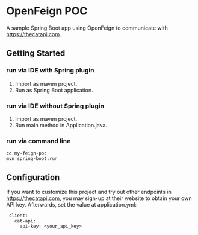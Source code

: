 # OpenFeign POC

A sample Spring Boot app using OpenFeign to communicate with https://thecatapi.com.

## Getting Started

### run via IDE with Spring plugin
1. Import as maven project.
2. Run as Spring Boot application.

### run via IDE without Spring plugin
1. Import as maven project.
2. Run main method in Application.java.

### run via command line
```
cd my-feign-poc
mvn spring-boot:run
```

## Configuration

If you want to customize this project and try out other endpoints in https://thecatapi.com, you may sign-up at their
 website to obtain your own API key. Afterwards, set the value at application.yml:
 
 ```
  client:
    cat-api:
      api-key: <your_api_key>
 ```